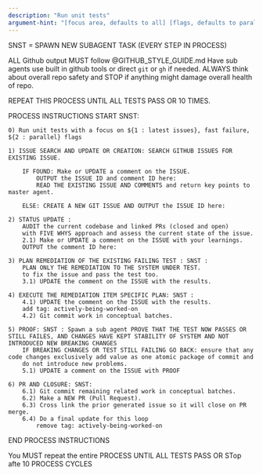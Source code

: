 ```yaml
---
description: "Run unit tests"
argument-hint: "[focus area, defaults to all] [flags, defaults to parallel]"
---
```


SNST = SPAWN NEW SUBAGENT TASK  (EVERY STEP IN PROCESS)

ALL Github output MUST follow @GITHUB_STYLE_GUIDE.md
Have sub agents use built in github tools or direct `git` or `gh` if needed.
ALWAYS think about overall repo safety and STOP if anything might damage overall health of repo.

REPEAT THIS PROCESS UNTIL ALL TESTS PASS OR 10 TIMES.

PROCESS INSTRUCTIONS START SNST:

    0) Run unit tests with a focus on ${1 : latest issues}, fast failure, ${2 : parallel} flags

    1) ISSUE SEARCH AND UPDATE OR CREATION: SEARCH GITHUB ISSUES FOR EXISTING ISSUE.

        IF FOUND: Make or UPDATE a comment on the ISSUE.
            OUTPUT the ISSUE ID and comment ID here:
            READ THE EXISTING ISSUE AND COMMENTS and return key points to master agent.
        
        ELSE: CREATE A NEW GIT ISSUE AND OUTPUT the ISSUE ID here:

    2) STATUS UPDATE : 
        AUDIT the current codebase and linked PRs (closed and open)
        with FIVE WHYS approach and assess the current state of the issue.
        2.1) Make or UPDATE a comment on the ISSUE with your learnings.
        OUTPUT the comment ID here:

    3) PLAN REMEDIATION OF THE EXISTING FAILING TEST : SNST : 
        PLAN ONLY THE REMEDIATION TO THE SYSTEM UNDER TEST.
        to fix the issue and pass the test too.
        3.1) UPDATE the comment on the ISSUE with the results.

    4) EXECUTE THE REMEDIATION ITEM SPECIFIC PLAN: SNST :
        4.1) UPDATE the comment on the ISSUE with the results.
        add tag: actively-being-worked-on
        4.2) Git commit work in conceptual batches. 

    5) PROOF: SNST : Spawn a sub agent PROVE THAT THE TEST NOW PASSES OR STILL FAILES, AND CHANGES HAVE KEPT STABILITY OF SYSTEM AND NOT INTRODUCED NEW BREAKING CHANGES
        IF BREAKING CHANGES OR TEST STILL FAILING GO BACK: ensure that any code changes exclusively add value as one atomic package of commit and
        do not introduce new problems.
        5.1) UPDATE a comment on the ISSUE with PROOF

    6) PR AND CLOSURE: SNST:
        6.1) Git commit remaining related work in conceptual batches. 
        6.2) Make a NEW PR (Pull Request).
        6.3) Cross link the prior generated issue so it will close on PR merge.
        6.4) Do a final update for this loop
            remove tag: actively-being-worked-on

END PROCESS INSTRUCTIONS

You MUST repeat the entire PROCESS UNTIL ALL TESTS PASS OR STop afte 10 PROCESS CYCLES